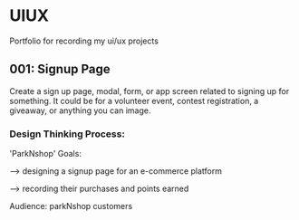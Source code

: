 # UIUX
Portfolio for recording my ui/ux projects
## 001: Signup Page
Create a sign up page, modal, form, or app screen related to signing up for something. It could be for a volunteer event, contest registration, a giveaway, or anything you can image.
### Design Thinking Process:
'ParkNshop'
Goals: 

--> designing a signup page for an e-commerce platform

--> recording their purchases and points earned

Audience: parkNshop customers
